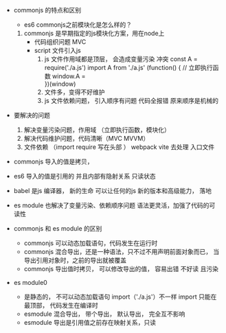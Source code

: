 - commonjs 的特点和区别
    - es6 commonjs之前模块化是怎么样的？
    1. commonjs 是早期指定的js模块化方案，用在node上
        - 代码组织问题 MVC
        - script 文件引入js
            1. js 文件作用域都是顶层， 会造成变量污染
                冲突
               const A = require('./a.js')
               import A from './a.js'
               (function() {  // 立即执行函数
                window.A =  
               })(window)
            2. 文件多，变得不好维护
            3. js 文件依赖问题， 引入顺序有问题 代码全报错
                原来顺序是机械的

- 要解决的问题
    1. 解决变量污染问题，作用域 （立即执行函数，模块化）
    2. 解决代码维护问题，代码清晰（MVC MVVM）
    3. 文件依赖 （import require 写在头部 ）
        webpack vite 去处理
            入口文件 

- commonjs 导入的值是拷贝，
- es6 导入的值是引用的 并且内部有隐射关系 只读状态


- babel 是js 编译器， 新的生命
    可以让任何的js 新的版本和高级能力， 落地
- es module 也解决了变量污染、依赖顺序问题 语法更灵活，加强了代码的可读性

- commonjs 和 es module 的区别

    - commonjs 可以动态加载语句，代码发生在运行时
    - commonjs 混合导出，还是一种语法，只不过不用声明前面对象而已， 当导出引用对象时，之前的导出就被覆盖
    - commonjs 导出值时拷贝， 可以修改导出的值， 容易出错 不好读 且污染

- es module0
    - 是静态的， 不可以动态加载语句 import（'./a.js'）不一样
        import 只能在最顶部， 代码发生在编译时
    - esmodule 混合导出， 带个导出， 默认导出， 完全互不影响
    - esmodule 导出是引用值之前存在映射关系，只读
